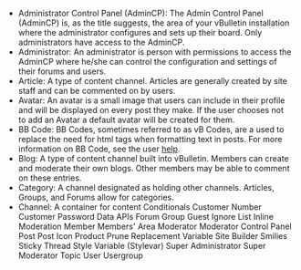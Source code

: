 - Administrator Control Panel (AdminCP): The Admin Control Panel (AdminCP) is, as the title suggests, the area of your vBulletin installation where the administrator configures and sets up their board. Only administrators have access to the AdminCP.
- Administrator: An administrator is person with permissions to access the AdminCP where he/she can control the configuration and settings of their forums and users.
- Article: A type of content channel. Articles are generally created by site staff and can be commented on by users.
- Avatar: An avatar is a small image that users can include in their profile and will be displayed on every post they make. If the user chooses not to add an Avatar a default avatar will be created for them.
- BB Code: BB Codes, sometimes referred to as vB Codes, are a used to replace the need for html tags when formatting text in posts. For more information on BB Code, see the  user [help](https://forum.vbulletin.com/help#bbcode_reference/bbcode_why).
- Blog: A type of content channel built into vBulletin. Members can create and moderate their own blogs. Other members may be able to comment on these entries.
- Category: A channel designated as holding other channels. Articles, Groups, and Forums allow for categories.
- Channel: A container for content
Conditionals
Customer Number
Customer Password
Data APIs
Forum
Group
Guest
Ignore List
Inline Moderation
Member
Members' Area
Moderator
Moderator Control Panel
Post
Post Icon
Product
Prune
Replacement Variable
Site Builder
Smilies
Sticky Thread
Style Variable (Stylevar)
Super Administrator
Super Moderator
Topic
User
Usergroup